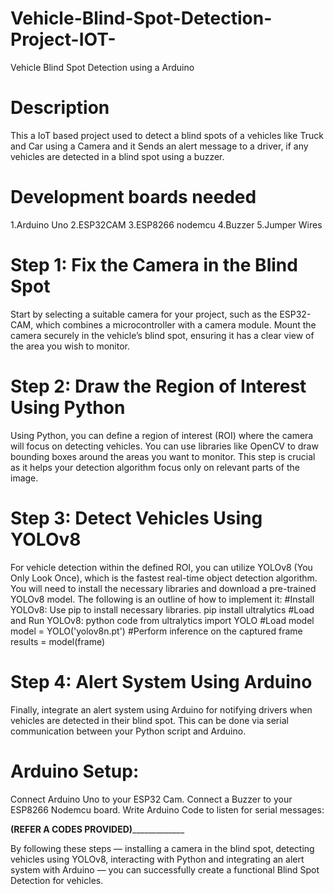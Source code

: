# Vehicle-Blind-Spot-Detection-Project-IOT-

Vehicle Blind Spot Detection using a Arduino

# Description

This a IoT based project used to detect a blind spots of a vehicles like Truck and Car using a Camera and it Sends an alert message to a driver, if any vehicles are detected in a blind spot using a buzzer.

# Development boards needed 

1.Arduino Uno
2.ESP32CAM
3.ESP8266 nodemcu
4.Buzzer
5.Jumper Wires

#  Step 1: Fix the Camera in the Blind Spot

Start by selecting a suitable camera for your project, such as the ESP32-CAM, which combines a microcontroller with a camera module. Mount the camera securely in the vehicle’s blind spot, ensuring it has a clear view of the area you wish to monitor.

#  Step 2: Draw the Region of Interest Using Python

Using Python, you can define a region of interest (ROI) where the camera will focus on detecting vehicles. You can use libraries like OpenCV to draw bounding boxes around the areas you want to monitor. This step 
is crucial as it helps your detection algorithm focus only on relevant parts of the image.

#  Step 3: Detect Vehicles Using YOLOv8

For vehicle detection within the defined ROI, you can utilize YOLOv8 (You Only Look Once), which is the fastest real-time object detection algorithm. You will need to install the necessary libraries and download a pre-trained YOLOv8 model. The following is an outline of how to implement it:
  #Install YOLOv8: Use pip to install necessary libraries.
  pip install ultralytics
  #Load and Run YOLOv8: python code
  from ultralytics import YOLO
  #Load model
  model = YOLO('yolov8n.pt')
  #Perform inference on the captured frame
  results = model(frame)

# Step 4: Alert System Using Arduino 

Finally, integrate an alert system using Arduino for notifying drivers when vehicles are detected in their blind spot. This can be done via serial communication between your Python script and Arduino.

# Arduino Setup:

Connect Arduino Uno to your ESP32 Cam.
Connect a Buzzer to your ESP8266 Nodemcu board.
Write Arduino Code to listen for serial messages:

____________________________________(REFER A CODES PROVIDED)_________________________________________________


By following these steps — installing a camera in the blind spot, detecting vehicles using YOLOv8, interacting with Python and integrating an alert system with Arduino — you can successfully create a functional Blind Spot Detection for vehicles. 


